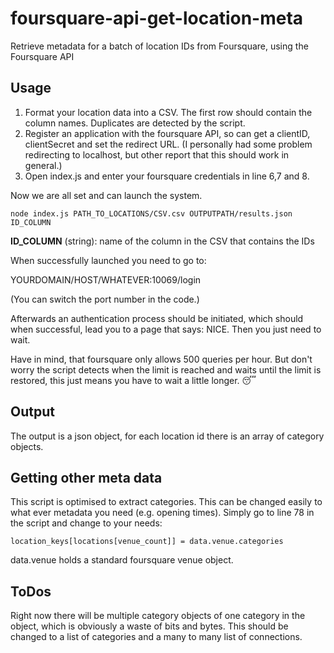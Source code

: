 # foursquare-api-get-location-meta
Retrieve metadata for a batch of location IDs from Foursquare, using the Foursquare API

## Usage

1. Format your location data into a CSV. The first row should contain the column names. Duplicates are detected by the script.
2. Register an application with the foursquare API, so can get a clientID, clientSecret and set the redirect URL. (I personally had some problem redirecting to localhost, but other report that this should work in general.)
3. Open index.js and enter your foursquare credentials in line 6,7 and 8.

Now we are all set and can launch the system.

```
node index.js PATH_TO_LOCATIONS/CSV.csv OUTPUTPATH/results.json ID_COLUMN
```

**ID_COLUMN** (string): name of the column in the CSV that contains the IDs

When successfully launched you need to go to:

YOURDOMAIN/HOST/WHATEVER:10069/login

(You can switch the port number in the code.)

Afterwards an authentication process should be initiated, which should when successful, lead you to a page that says: NICE. Then you just need to wait.

Have in mind, that foursquare only allows 500 queries per hour. But don't worry the script detects when the limit is reached and waits until the limit is restored, this just means you have to wait a little longer. 😴

## Output

The output is a json object, for each location id there is an array of category objects.

## Getting other meta data

This script is optimised to extract categories. This can be changed easily to what ever metadata you need (e.g. opening times).
Simply go to line 78 in the script and change to your needs:

```
location_keys[locations[venue_count]] = data.venue.categories
```

data.venue holds a standard foursquare venue object.

## ToDos

Right now there will be multiple category objects of one category in the object, which is obviously a waste of bits and bytes. This should be changed to a list of categories and a many to many list of connections.